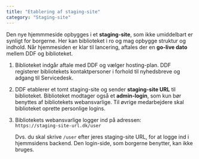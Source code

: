```yaml
---
title: "Etablering af staging-site"
category: "Staging-site"
---
```


Den nye hjemmmeside opbygges i et **staging-site**, som ikke umiddelbart er synligt for borgerne. Her kan biblioteket i ro og mag opbygge struktur og indhold.
Når hjemmesiden er klar til lancering, aftales der en **go-live dato** mellem DDF og biblioteket. 

1. Biblioteket indgår aftale med DDF og vælger hosting-plan. DDF registerer bibliotekets kontaktpersoner i forhold til nyhedsbreve og adgang til Servicedesk.
  
2. DDF etablerer et tomt staging-site og sender **staging-site URL** til biblioteket. Biblioteket modtager også et **admin-login**, som kun bør benyttes af bibliotekets webansvarlige. Til øvrige medarbejdere skal biblioteket oprette personlige logins.

3. Bibliotekets webansvarlige logger ind på adressen:\
   `https://staging-site-url.dk/user`
   
   Dvs. du skal skrive `/user` efter jeres staging-site URL, for at logge ind i hjemmsidens backend.
   Den login-side, som borgerne benytter, kan ikke bruges.




